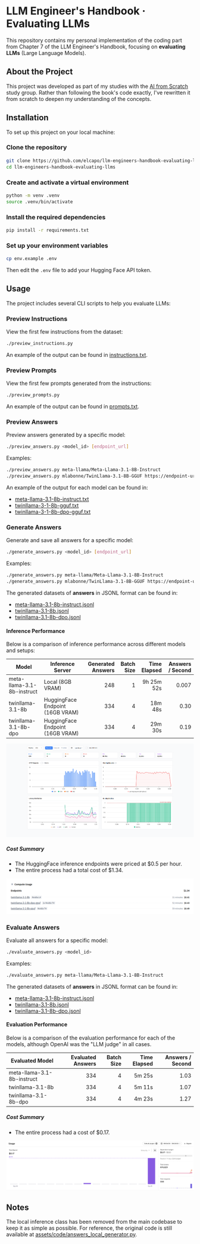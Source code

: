 # LLM Engineer's Handbook · Evaluating LLMs

This repository contains my personal implementation of the coding part from Chapter 7 of the LLM Engineer's Handbook, focusing on **evaluating LLMs** (Large Language Models).

## About the Project

This project was developed as part of my studies with the [AI from Scratch](https://luma.com/ai-from-scratch) study group. Rather than following the book's code exactly, I've rewritten it from scratch to deepen my understanding of the concepts.

## Installation

To set up this project on your local machine:

### Clone the repository

```bash
git clone https://github.com/elcapo/llm-engineers-handbook-evaluating-llms.git
cd llm-engineers-handbook-evaluating-llms
```

### Create and activate a virtual environment

```bash
python -m venv .venv
source .venv/bin/activate
```

### Install the required dependencies

```bash
pip install -r requirements.txt
```

### Set up your environment variables

```bash
cp env.example .env
```

Then edit the `.env` file to add your Hugging Face API token.

## Usage

The project includes several CLI scripts to help you evaluate LLMs:

### Preview Instructions

View the first few instructions from the dataset:

```bash
./preview_instructions.py
```

An example of the output can be found in [instructions.txt](./assets/texts/instructions.txt).

### Preview Prompts

View the first few prompts generated from the instructions:

```bash
./preview_prompts.py
```

An example of the output can be found in [prompts.txt](./assets/texts/prompts.txt).

### Preview Answers

Preview answers generated by a specific model:

```bash
./preview_answers.py <model_id> [endpoint_url]
```

Examples:
```bash
./preview_answers.py meta-llama/Meta-Llama-3.1-8B-Instruct
./preview_answers.py mlabonne/TwinLlama-3.1-8B-GGUF https://endpoint-url.location.provider.endpoints.huggingface.cloud
```

An example of the output for each model can be found in:

* [meta-llama-3.1-8b-instruct.txt](./assets/texts/answers/meta-llama-3.1-8b-instruct.txt)
* [twinllama-3-1-8b-gguf.txt](./assets/texts/answers/twinllama-3-1-8b-gguf.txt)
* [twinllama-3-1-8b-dpo-gguf.txt](./assets/texts/answers/twinllama-3-1-8b-dpo-gguf.txt)

### Generate Answers

Generate and save all answers for a specific model:

```bash
./generate_answers.py <model_id> [endpoint_url]
```

Examples:
```bash
./generate_answers.py meta-llama/Meta-Llama-3.1-8B-Instruct
./generate_answers.py mlabonne/TwinLlama-3.1-8B-GGUF https://endpoint-url.location.provider.endpoints.huggingface.cloud
```

The generated datasets of **answers** in JSONL format can be found in:

* [meta-llama-3.1-8b-instruct.jsonl](./datasets/answers/meta-llama-3.1-8b-instruct.jsonl)
* [twinllama-3.1-8b.jsonl](./datasets/answers/twinllama-3.1-8b.jsonl)
* [twinllama-3.1-8b-dpo.jsonl](./datasets/answers/twinllama-3.1-8b-dpo.jsonl)

#### Inference Performance

Below is a comparison of inference performance across different models and setups:

| Model | Inference Server | Generated Answers | Batch Size | Time Elapsed | Answers / Second |
| --- | --- | ---: | ---: | ---: | ---: |
| meta-llama-3.1-8b-instruct | Local (8GB VRAM) | 248 | 1 | 9h 25m 52s | 0.007 |
| twinllama-3.1-8b | HuggingFace Endpoint (16GB VRAM) | 334 | 4 | 18m 48s | 0.30 |
| twinllama-3.1-8b-dpo | HuggingFace Endpoint (16GB VRAM) | 334 | 4 | 29m 30s | 0.19 |

![Instance Analytics](./assets/images/instance-analytics.png)

##### Cost Summary

* The HuggingFace inference endpoints were priced at $0.5 per hour.
* The entire process had a total cost of $1.34.

![HuggingFace Inference Cost](./assets/images/huggingface-cost.png)

### Evaluate Answers

Evaluate all answers for a specific model:

```bash
./evaluate_answers.py <model_id>
```

Examples:
```bash
./evaluate_answers.py meta-llama/Meta-Llama-3.1-8B-Instruct
```

The generated datasets of **answers** in JSONL format can be found in:

* [meta-llama-3.1-8b-instruct.jsonl](./datasets/evaluations/meta-llama-3.1-8b-instruct.jsonl)
* [twinllama-3.1-8b.jsonl](./datasets/evaluations/twinllama-3.1-8b.jsonl)
* [twinllama-3.1-8b-dpo.jsonl](./datasets/evaluations/twinllama-3.1-8b-dpo.jsonl)

#### Evaluation Performance

Below is a comparison of the evaluation performance for each of the models, although OpenAI was the "LLM judge" in all cases.

| Evaluated Model | Evaluated Answers | Batch Size | Time Elapsed | Answers / Second |
| --- | ---: | ---: | ---: | ---: |
| meta-llama-3.1-8b-instruct | 334 | 4 | 5m 25s | 1.03 |
| twinllama-3.1-8b | 334 | 4 | 5m 11s | 1.07 |
| twinllama-3.1-8b-dpo | 334 | 4 | 4m 23s | 1.27 |

##### Cost Summary

* The entire process had a cost of $0.17.

![OpenAI Inference Cost](./assets/images/openai-cost.png)

## Notes

The local inference class has been removed from the main codebase to keep it as simple as possible. For reference, the original code is still available at [assets/code/answers_local_generator.py](./assets/code/answers_local_generator.py).
